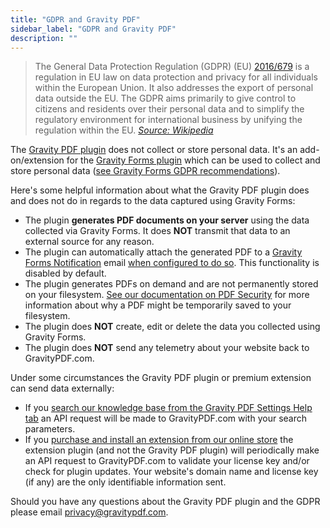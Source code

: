 ```yaml
---
title: "GDPR and Gravity PDF"
sidebar_label: "GDPR and Gravity PDF"
description: ""
---
```


> The General Data Protection Regulation (GDPR) (EU) [2016/679](https://eur-lex.europa.eu/legal-content/EN/TXT/?uri=celex%3A32016R0679) is a regulation in EU law on data protection and privacy for all individuals within the European Union. It also addresses the export of personal data outside the EU. The GDPR aims primarily to give control to citizens and residents over their personal data and to simplify the regulatory environment for international business by unifying the regulation within the EU.
*[Source: Wikipedia](https://en.wikipedia.org/wiki/General_Data_Protection_Regulation)*

The [Gravity PDF plugin](https://wordpress.org/plugins/gravity-forms-pdf-extended/) does not collect or store personal data. It's an add-on/extension for the [Gravity Forms plugin](https://www.gravityforms.com/) which can be used to collect and store personal data ([see Gravity Forms GDPR recommendations](https://docs.gravityforms.com/wordpress-gravity-forms-and-gdpr-compliance/)). 

Here's some helpful information about what the Gravity PDF plugin does and does not do in regards to the data captured using Gravity Forms:

* The plugin **generates PDF documents on your server** using the data collected via Gravity Forms. It does **NOT** transmit that data to an external source for any reason.
* The plugin can automatically attach the generated PDF to a [Gravity Forms Notification](https://docs.gravityforms.com/configuring-notifications-in-gravity-forms/) email [when configured to do so](user-setup-pdf.md#notifications). This functionality is disabled by default. 
* The plugin generates PDFs on demand and are not permanently stored on your filesystem. [See our documentation on PDF Security](user-pdf-security.md) for more information about why a PDF might be temporarily saved to your filesystem.
* The plugin does **NOT** create, edit or delete the data you collected using Gravity Forms. 
* The plugin does **NOT** send any telemetry about your website back to GravityPDF.com.

Under some circumstances the Gravity PDF plugin or premium extension can send data externally:

* If you [search our knowledge base from the Gravity PDF Settings Help tab](user-global-settings.md#help) an API request will be made to GravityPDF.com with your search parameters.  
* If you [purchase and install an extension from our online store](https://gravitypdf.com/extension-shop/) the extension plugin (and not the Gravity PDF plugin) will periodically make an API request to GravityPDF.com to validate your license key and/or check for plugin updates. Your website's domain name and license key (if any) are the only identifiable information sent.

Should you have any questions about the Gravity PDF plugin and the GDPR please email privacy@gravitypdf.com.


 